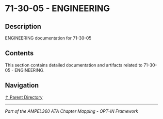 # 71-30-05 - ENGINEERING

## Description

ENGINEERING documentation for 71-30-05

## Contents

This section contains detailed documentation and artifacts related to 71-30-05 - ENGINEERING.

## Navigation

[↑ Parent Directory](../README.md)

---

*Part of the AMPEL360 ATA Chapter Mapping - OPT-IN Framework*
